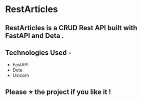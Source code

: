 # RestArticles
## RestArticles is a CRUD Rest API built with FastAPI and Deta . 
## Technologies Used -
- FastAPI
- Deta
- Uvicorn
## Please ⭐ the project if you like it ! 
